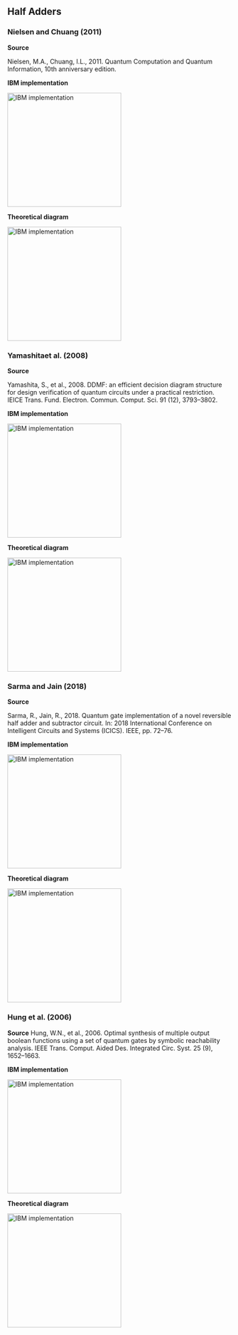 ## Half Adders

### Nielsen and Chuang (2011)
**Source**

Nielsen, M.A., Chuang, I.L., 2011. Quantum Computation and Quantum Information, 10th anniversary edition. 

**IBM implementation**

<img width="256" alt="IBM implementation" src="https://github.com/nelsongarrido/quantumAdders-/assets/6036814/1556c27b-8616-4284-b1bb-926274a8d498">

**Theoretical diagram**

<img width="256" alt="IBM implementation" src="https://github.com/nelsongarrido/quantumAdders-/assets/6036814/5b6dc7cd-4c97-4dbe-a604-dc3206c53813">

### Yamashitaet al. (2008) 
**Source**

Yamashita, S., et al., 2008. DDMF: an efficient decision diagram structure for design verification of quantum circuits under a practical restriction. IEICE Trans. Fund. Electron. Commun. Comput. Sci. 91 (12), 3793–3802.

**IBM implementation**

<img width="256" alt="IBM implementation" src="https://github.com/nelsongarrido/quantumAdders-/assets/6036814/3b770aeb-9ec0-4545-bc4b-b069afc08c7e">

**Theoretical diagram**

<img width="256" alt="IBM implementation" src="https://github.com/nelsongarrido/quantumAdders-/assets/6036814/2104481b-c452-4c23-a621-7c8b57a6ad13">


### Sarma and Jain (2018)
**Source**

Sarma, R., Jain, R., 2018. Quantum gate implementation of a novel reversible half adder and subtractor circuit. In: 2018 International Conference on Intelligent Circuits and Systems (ICICS). IEEE, pp. 72–76. 

**IBM implementation**

<img width="256" alt="IBM implementation" src="https://github.com/nelsongarrido/quantumAdders-/assets/6036814/55ecd984-dc63-43b7-9448-100fdcff6b50">

**Theoretical diagram**

<img width="256" alt="IBM implementation" src="https://github.com/nelsongarrido/quantumAdders-/assets/6036814/2879e757-20a2-4c23-9b3b-a68413f2bbf8">


### Hung et al. (2006) 

**Source**
Hung, W.N., et al., 2006. Optimal synthesis of multiple output boolean functions using a set of quantum gates by symbolic reachability analysis. IEEE Trans. Comput. Aided Des. Integrated Circ. Syst. 25 (9), 1652–1663. 

**IBM implementation**

<img width="256" alt="IBM implementation" src="https://github.com/nelsongarrido/quantumAdders-/assets/6036814/bb13a930-16e0-4971-8b05-cf2c059a7152">

**Theoretical diagram**

<img width="256" alt="IBM implementation" src="https://github.com/nelsongarrido/quantumAdders-/assets/6036814/53f1ea1b-8d66-40b1-bbbf-6be9b93946aa">


